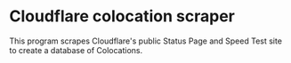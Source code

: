 # Cloudflare colocation scraper

This program scrapes Cloudflare's public Status Page and Speed Test site to create a database of
Colocations.
